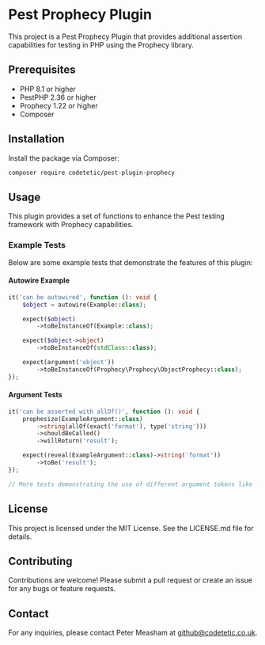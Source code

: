 # Pest Prophecy Plugin

This project is a Pest Prophecy Plugin that provides additional assertion capabilities for testing in PHP using the Prophecy library.

## Prerequisites

- PHP 8.1 or higher
- PestPHP 2.36 or higher
- Prophecy 1.22 or higher
- Composer

## Installation

Install the package via Composer:

```bash
composer require codetetic/pest-plugin-prophecy
```

## Usage

This plugin provides a set of functions to enhance the Pest testing framework with Prophecy capabilities.

### Example Tests

Below are some example tests that demonstrate the features of this plugin:

#### Autowire Example

```php
it('can be autowired', function (): void {
    $object = autowire(Example::class);

    expect($object)
        ->toBeInstanceOf(Example::class);

    expect($object->object)
        ->toBeInstanceOf(stdClass::class);

    expect(argument('object'))
        ->toBeInstanceOf(Prophecy\Prophecy\ObjectProphecy::class);
});
```

#### Argument Tests

```php
it('can be asserted with allOf()', function (): void {
    prophesize(ExampleArgument::class)
        ->string(allOf(exact('format'), type('string')))
        ->shouldBeCalled()
        ->willReturn('result');

    expect(reveal(ExampleArgument::class)->string('format'))
        ->toBe('result');
});

// More tests demonstrating the use of different argument tokens like `any`, `exact`, `in`, `notIn`, `size`, `withEntry`, etc.
```

## License

This project is licensed under the MIT License. See the LICENSE.md file for details.

## Contributing

Contributions are welcome! Please submit a pull request or create an issue for any bugs or feature requests.

## Contact

For any inquiries, please contact Peter Measham at github@codetetic.co.uk.
